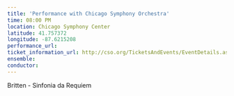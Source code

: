 ```yaml
---
title: 'Performance with Chicago Symphony Orchestra'
time: 08:00 PM
location: Chicago Symphony Center
latitude: 41.757372
longitude: -87.6215208
performance_url: 
ticket_information_url: http://cso.org/TicketsAndEvents/EventDetails.aspx?eid=5685
ensemble: 
conductor: 
---
```

Britten - Sinfonia da Requiem